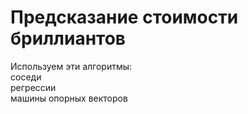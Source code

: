 # Предсказание стоимости бриллиантов

Используем эти алгоритмы:                                                                               
соседи                       
регрессии                        
машины опорных векторов                          
